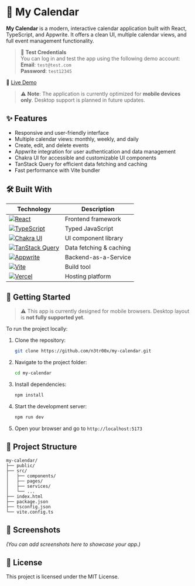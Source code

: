 # 📅 My Calendar

**My Calendar** is a modern, interactive calendar application built with React, TypeScript, and Appwrite. It offers a clean UI, multiple calendar views, and full event management functionality.

> 🧪 **Test Credentials**  
> You can log in and test the app using the following demo account:  
> **Email**: `test@test.com`  
> **Password**: `test12345`

🔗 [Live Demo](https://my-calendar-pi.vercel.app)

> ⚠️ **Note**: The application is currently optimized for **mobile devices only**. Desktop support is planned in future updates.

## ✨ Features

- Responsive and user-friendly interface
- Multiple calendar views: monthly, weekly, and daily
- Create, edit, and delete events
- Appwrite integration for user authentication and data management
- Chakra UI for accessible and customizable UI components
- TanStack Query for efficient data fetching and caching
- Fast performance with Vite bundler

## 🛠️ Built With

| Technology                                                                                                                                              | Description             |
| ------------------------------------------------------------------------------------------------------------------------------------------------------- | ----------------------- |
| [![React](https://img.shields.io/badge/React-20232A?style=for-the-badge&logo=react&logoColor=61DAFB)](https://reactjs.org/)                             | Frontend framework      |
| [![TypeScript](https://img.shields.io/badge/TypeScript-3178C6?style=for-the-badge&logo=typescript&logoColor=white)](https://www.typescriptlang.org/)    | Typed JavaScript        |
| [![Chakra UI](https://img.shields.io/badge/Chakra_UI-319795?style=for-the-badge&logo=chakraui&logoColor=white)](https://chakra-ui.com/)                 | UI component library    |
| [![TanStack Query](https://img.shields.io/badge/TanStack_Query-FF4154?style=for-the-badge&logo=reactquery&logoColor=white)](https://tanstack.com/query) | Data fetching & caching |
| [![Appwrite](https://img.shields.io/badge/Appwrite-F02E65?style=for-the-badge&logo=appwrite&logoColor=white)](https://appwrite.io/)                     | Backend-as-a-Service    |
| [![Vite](https://img.shields.io/badge/Vite-646CFF?style=for-the-badge&logo=vite&logoColor=white)](https://vitejs.dev/)                                  | Build tool              |
| [![Vercel](https://img.shields.io/badge/Vercel-000000?style=for-the-badge&logo=vercel&logoColor=white)](https://vercel.com/)                            | Hosting platform        |

## 🚀 Getting Started

> ⚠️ This app is currently designed for mobile browsers. Desktop layout is **not fully supported yet**.

To run the project locally:

1. Clone the repository:

   ```bash
   git clone https://github.com/n3tr00x/my-calendar.git
   ```

2. Navigate to the project folder:

   ```bash
   cd my-calendar
   ```

3. Install dependencies:

   ```bash
   npm install
   ```

4. Start the development server:

   ```bash
   npm run dev
   ```

5. Open your browser and go to `http://localhost:5173`

## 📂 Project Structure

```
my-calendar/
├── public/
├── src/
│   ├── components/
│   ├── pages/
│   ├── services/
│   └── ...
├── index.html
├── package.json
├── tsconfig.json
└── vite.config.ts
```

## 📸 Screenshots

_(You can add screenshots here to showcase your app.)_

## 📄 License

This project is licensed under the MIT License.
